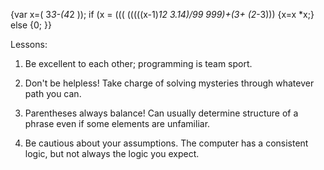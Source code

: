 
{var x=(
3*3-(4*2
)); if (x
= (((
(((((x-1)*12
3.14)/99
999)+(3+
(2*-3))) {x=x
*x;} else {0;
}}



Lessons: 
1) Be excellent to each other; programming is team sport.

2) Don't be helpless!  Take charge of solving mysteries through whatever path you can.

3) Parentheses always balance!  Can usually determine structure of a phrase even if some elements are unfamiliar.

4) Be cautious about your assumptions.  The computer has a consistent logic, but not always the logic you expect.